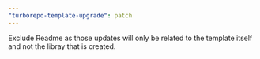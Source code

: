```yaml
---
"turborepo-template-upgrade": patch
---
```


Exclude Readme as those updates will only be related to the template itself and not the libray that is created.
